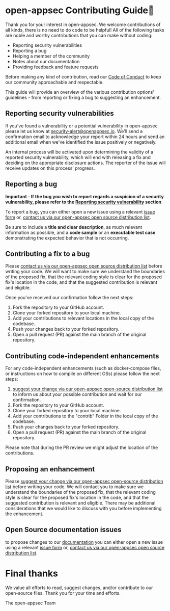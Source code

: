 # open-appsec Contributing Guide🌴

Thank you for your interest in open-appsec. We welcome contributions of all kinds, there is no need to do code to be helpful! All of the following tasks are noble and worthy contributions that you can make without coding:

- Reporting security vulnerabilities
- Reporting a bug
- Helping a member of the community
- Notes about our documentation 
- Providing feedback and feature requests

Before making any kind of contribution, read our [Code of Conduct](./CODE_OF_CONDUCT.md) to keep our community approachable and respectable.

This guide will provide an overview of the various contribution options' guidelines - from reporting or fixing a bug to suggesting an enhancement.

## Reporting security vulnerabilities

If you've found a vulnerability or a potential vulnerability in open-appsec please let us know at [security-alert@openappsec.io](mailto:security-alert@openappsec.io). We'll send a confirmation email to acknowledge your report within 24 hours and send an additional email when we've identified the issue positively or negatively.

An internal process will be activated upon determining the validity of a reported security vulnerability, which will end with releasing a fix and deciding on the appropriate disclosure actions. The reporter of the issue will receive updates on this process' progress.

## Reporting a bug

**Important - If the bug you wish to report regards a suspicion of a security vulnerability, please refer to the [Reporting security vulnerability](#Reporting-security-vulnerabilities) section**

To report a bug, you can either open a new issue using a relevant [issue form](https://github.com/github/docs/issues/new/choose) or, [contact us via our open-appsec open source distribution list](mailto:opensource@openappsec.io).

Be sure to include a **title and clear description**, as much relevant information as possible, and a **code sample** or an **executable test case** demonstrating the expected behavior that is not occurring.

## Contributing a fix to a bug

Please [contact us via our open-appsec open source distribution list](mailto:opensource@openappsec.io) before writing your code. We will want to make sure we understand the boundaries of the proposed fix, that the relevant coding style is clear for the proposed fix's location in the code, and that the suggested contribution is relevant and eligible.

Once you've received our confirmation follow the next steps:

1.  Fork the repository to your GitHub account.
2. Clone your forked repository to your local machine.
3. Add your contributions to relevant locations in the local copy of the codebase.
4. Push your changes back to your forked repository.
5. Open a pull request (PR) against the main branch of the original repository.

## Contributing code-independent enhancements

For any code-independent enhancements (such as docker-compose files, or instructions on how to compile on different OSs) please follow the next steps:
1. [suggest your change via our open-appsec open-source distribution list](mailto:opensource@openappsec.io) to inform us about your possible contribution and wait for our confirmation. 
2. Fork the repository to your GitHub account.
3. Clone your forked repository to your local machine.
4. Add your contributions to the "contrib" Folder in the local copy of the codebase.
5. Push your changes back to your forked repository.
6. Open a pull request (PR) against the main branch of the original repository.

Please note that during the PR review we might adjust the location of the contributions. 

## Proposing an enhancement

Please [suggest your change via our open-appsec open-source distribution list](mailto:opensource@openappsec.io) before writing your code. We will contact you to make sure we understand the boundaries of the proposed fix, that the relevant coding style is clear for the proposed fix's location in the code, and that the suggested contribution is relevant and eligible. There may be additional considerations that we would like to discuss with you before implementing the enhancement.

## Open Source documentation issues

to propose changes to our [documentation](https://docs.openappsec.io/?utm_medium=web&utm_source=wix&utm_content=top_menu) you can either open a new issue using a relevant [issue form](https://github.com/github/docs/issues/new/choose) or, [contact us via our open-appsec open source distribution list](mailto:opensource@openappsec.io).

# Final thanks
We value all efforts to read, suggest changes, and/or contribute to our open-source files. Thank you for your time and efforts.

The open-appsec Team
